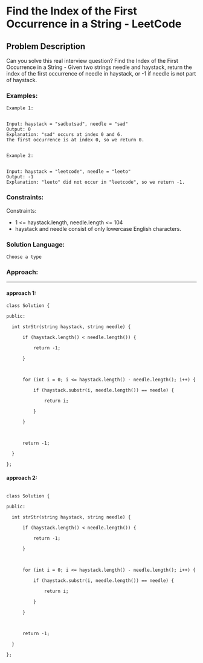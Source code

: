 # Find the Index of the First Occurrence in a String - LeetCode
  
  ## Problem Description
  
  Can you solve this real interview question? Find the Index of the First Occurrence in a String - Given two strings needle and haystack, return the index of the first occurrence of needle in haystack, or -1 if needle is not part of haystack.
  
  ### Examples:
  ```
  Example 1:


Input: haystack = "sadbutsad", needle = "sad"
Output: 0
Explanation: "sad" occurs at index 0 and 6.
The first occurrence is at index 0, so we return 0.


Example 2:


Input: haystack = "leetcode", needle = "leeto"
Output: -1
Explanation: "leeto" did not occur in "leetcode", so we return -1.
  ```
  
  ### Constraints:
  
  Constraints:

 * 1 <= haystack.length, needle.length <= 104
 * haystack and needle consist of only lowercase English characters.
  
  ### Solution Language:
  ```
  Choose a type
  ```
  
  ### Approach:
  ---

  #### approach 1:
  ```
  class Solution {

public:

    int strStr(string haystack, string needle) {

        if (haystack.length() < needle.length()) {

            return -1;

        }

        

        for (int i = 0; i <= haystack.length() - needle.length(); i++) {

            if (haystack.substr(i, needle.length()) == needle) {

                return i;

            }

        }

        

        return -1;        

    }

};
  ```
  

 

  #### approach 2: 

  ```  

 class Solution {

public:

    int strStr(string haystack, string needle) {

        if (haystack.length() < needle.length()) {

            return -1;

        }

        

        for (int i = 0; i <= haystack.length() - needle.length(); i++) {

            if (haystack.substr(i, needle.length()) == needle) {

                return i;

            }

        }

        

        return -1;        

    }

}; 

 ``` 
